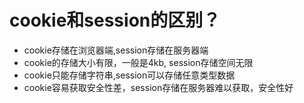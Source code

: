 # cookie和session的区别？

- cookie存储在浏览器端,session存储在服务器端
- cookie的存储大小有限，一般是4kb, session存储空间无限
- cookie只能存储字符串,session可以存储任意类型数据
- cookie容易获取安全性差，session存储在服务器难以获取，安全性好

